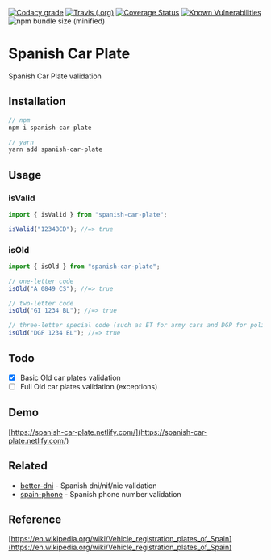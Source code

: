 [![Codacy grade](https://img.shields.io/codacy/grade/83d00fabfa424b0dbba64735f64ff74c.svg?style=flat-square)](https://app.codacy.com/app/nahuel.scotti/spanish-car-plate)
[![Travis (.org)](https://img.shields.io/travis/singuerinc/spanish-car-plate.svg?style=flat-square)](https://travis-ci.org/singuerinc/spanish-car-plate)
[![Coverage Status](https://coveralls.io/repos/github/singuerinc/spanish-car-plate/badge.svg?branch=master)](https://coveralls.io/github/singuerinc/spanish-car-plate?branch=master)
[![Known Vulnerabilities](https://snyk.io/test/github/singuerinc/spanish-car-plate/badge.svg?style=flat-square)](https://snyk.io/test/github/singuerinc/spanish-car-plate)
![npm bundle size (minified)](https://img.shields.io/bundlephobia/min/spanish-car-plate.svg?style=flat-square)

# Spanish Car Plate

Spanish Car Plate validation

## Installation

```js
// npm
npm i spanish-car-plate

// yarn
yarn add spanish-car-plate
```

## Usage

### isValid

```js
import { isValid } from "spanish-car-plate";

isValid("1234BCD"); //=> true
```

### isOld

```js
import { isOld } from "spanish-car-plate";

// one-letter code
isOld("A 0849 CS"); //=> true

// two-letter code
isOld("GI 1234 BL"); //=> true

// three-letter special code (such as ET for army cars and DGP for police cars)
isOld("DGP 1234 BL"); //=> true
```

## Todo

- [x] Basic Old car plates validation
- [ ] Full Old car plates validation (exceptions)

## Demo

[https://spanish-car-plate.netlify.com/](https://spanish-car-plate.netlify.com/)

## Related

- [better-dni](https://github.com/singuerinc/better-dni) - Spanish dni/nif/nie validation
- [spain-phone](https://github.com/singuerinc/spain-phone) - Spanish phone number validation

## Reference

[https://en.wikipedia.org/wiki/Vehicle_registration_plates_of_Spain](https://en.wikipedia.org/wiki/Vehicle_registration_plates_of_Spain)
